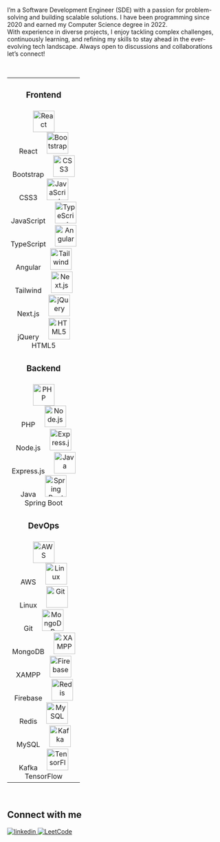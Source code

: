 I’m a Software Development Engineer (SDE) with a passion for problem-solving and building scalable solutions. I have been programming since 2020 and earned my Computer Science degree in 2022.<br>
With experience in diverse projects, I enjoy tackling complex challenges, continuously learning, and refining my skills to stay ahead in the ever-evolving tech landscape. Always open to discussions and collaborations<br>let’s connect!  
  

<br/>  

<table align="center">
  <!-- Frontend Section -->
  <tr>
    <td align="center"><h3>Frontend</h3></td>
  </tr>
  <tr>
    <td align="center">
      <div align="center">
        <img src="https://profilinator.rishav.dev/skills-assets/react-original-wordmark.svg" height="50" alt="React" /> <br> React
        &nbsp;&nbsp;&nbsp;
        <img src="https://profilinator.rishav.dev/skills-assets/bootstrap-plain.svg" height="50" alt="Bootstrap" /> <br> Bootstrap
        &nbsp;&nbsp;&nbsp;
        <img src="https://profilinator.rishav.dev/skills-assets/css3-original-wordmark.svg" height="50" alt="CSS3" /> <br> CSS3
        &nbsp;&nbsp;&nbsp;
        <img src="https://profilinator.rishav.dev/skills-assets/javascript-original.svg" height="50" alt="JavaScript" /> <br> JavaScript
        &nbsp;&nbsp;&nbsp;
        <img src="https://profilinator.rishav.dev/skills-assets/typescript-original.svg" height="50" alt="TypeScript" /> <br> TypeScript
        &nbsp;&nbsp;&nbsp;
        <img src="https://profilinator.rishav.dev/skills-assets/angularjs-original.svg" height="50" alt="Angular" /> <br> Angular
        &nbsp;&nbsp;&nbsp;
        <img src="https://profilinator.rishav.dev/skills-assets/tailwindcss.svg" height="50" alt="Tailwind" /> <br> Tailwind
        &nbsp;&nbsp;&nbsp;
        <img src="https://profilinator.rishav.dev/skills-assets/nextjs.png" height="50" alt="Next.js" /> <br> Next.js
        &nbsp;&nbsp;&nbsp;
        <img src="https://profilinator.rishav.dev/skills-assets/jquery.png" height="50" alt="jQuery" /> <br> jQuery
        &nbsp;&nbsp;&nbsp;
        <img src="https://profilinator.rishav.dev/skills-assets/html5-original-wordmark.svg" height="50" alt="HTML5" /> <br> HTML5
      </div>
    </td>
  </tr>

  <!-- Backend Section -->
  <tr>
    <td align="center"><h3>Backend</h3></td>
  </tr>
  <tr>
    <td align="center">
      <div align="center">
        <img src="https://profilinator.rishav.dev/skills-assets/php-original.svg" height="50" alt="PHP" /> <br> PHP
        &nbsp;&nbsp;&nbsp;
        <img src="https://profilinator.rishav.dev/skills-assets/nodejs-original-wordmark.svg" height="50" alt="Node.js" /> <br> Node.js
        &nbsp;&nbsp;&nbsp;
        <img src="https://profilinator.rishav.dev/skills-assets/express-original-wordmark.svg" height="50" alt="Express.js" /> <br> Express.js
        &nbsp;&nbsp;&nbsp;
        <img src="https://profilinator.rishav.dev/skills-assets/java-original-wordmark.svg" height="50" alt="Java" /> <br> Java
        &nbsp;&nbsp;&nbsp;
        <img src="https://profilinator.rishav.dev/skills-assets/springio-icon.svg" height="50" alt="Spring Boot" /> <br> Spring Boot
      </div>
    </td>
  </tr>

  <!-- DevOps Section -->
  <tr>
    <td align="center"><h3>DevOps</h3></td>
  </tr>
  <tr>
    <td align="center">
      <div align="center">
        <img src="https://profilinator.rishav.dev/skills-assets/amazonwebservices-original-wordmark.svg" height="50" alt="AWS" /> <br> AWS
        &nbsp;&nbsp;&nbsp;
        <img src="https://profilinator.rishav.dev/skills-assets/linux-original.svg" height="50" alt="Linux" /> <br> Linux
        &nbsp;&nbsp;&nbsp;
        <img src="https://profilinator.rishav.dev/skills-assets/git-scm-icon.svg" height="50" alt="Git" /> <br> Git
        &nbsp;&nbsp;&nbsp;
        <img src="https://profilinator.rishav.dev/skills-assets/mongodb-original-wordmark.svg" height="50" alt="MongoDB" /> <br> MongoDB
        &nbsp;&nbsp;&nbsp;
        <img src="https://profilinator.rishav.dev/skills-assets/xampp.png" height="50" alt="XAMPP" /> <br> XAMPP
        &nbsp;&nbsp;&nbsp;
        <img src="https://profilinator.rishav.dev/skills-assets/firebase.png" height="50" alt="Firebase" /> <br> Firebase
        &nbsp;&nbsp;&nbsp;
        <img src="https://profilinator.rishav.dev/skills-assets/redis-original-wordmark.svg" height="50" alt="Redis" /> <br> Redis
        &nbsp;&nbsp;&nbsp;
        <img src="https://profilinator.rishav.dev/skills-assets/mysql-original-wordmark.svg" height="50" alt="MySQL" /> <br> MySQL
        &nbsp;&nbsp;&nbsp;
        <img src="https://profilinator.rishav.dev/skills-assets/apache_kafka-icon.svg" height="50" alt="Kafka" /> <br> Kafka
        &nbsp;&nbsp;&nbsp;
        <img src="https://profilinator.rishav.dev/skills-assets/tensorflow-icon.svg" height="50" alt="TensorFlow" /> <br> TensorFlow
      </div>
    </td>
  </tr>
</table>




<br/>  


## Connect with me  
<a href="https://linkedin.com/in/https://www.linkedin.com/in/abhishek-sharma-07481520a/" target="_blank">
<img src=https://img.shields.io/badge/linkedin-%231E77B5.svg?&style=for-the-badge&logo=linkedin&logoColor=white alt=linkedin style="margin-bottom: 5px;" />
</a>
<a href="https://leetcode.com/u/abhishek_karlex/" target="_blank">
  <img src="https://img.shields.io/badge/LeetCode-%23FFA116.svg?&style=for-the-badge&logo=leetcode&logoColor=white" alt="LeetCode" style="margin-bottom: 5px;" />
</a>
  


